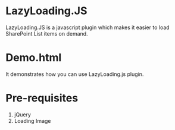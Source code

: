 # LazyLoading.JS
LazyLoading.JS is a javascript plugin which makes it easier to load SharePoint List items on demand.

# Demo.html
It demonstrates how you can use LazyLoading.js plugin.

# Pre-requisites
1. jQuery
2. Loading Image
